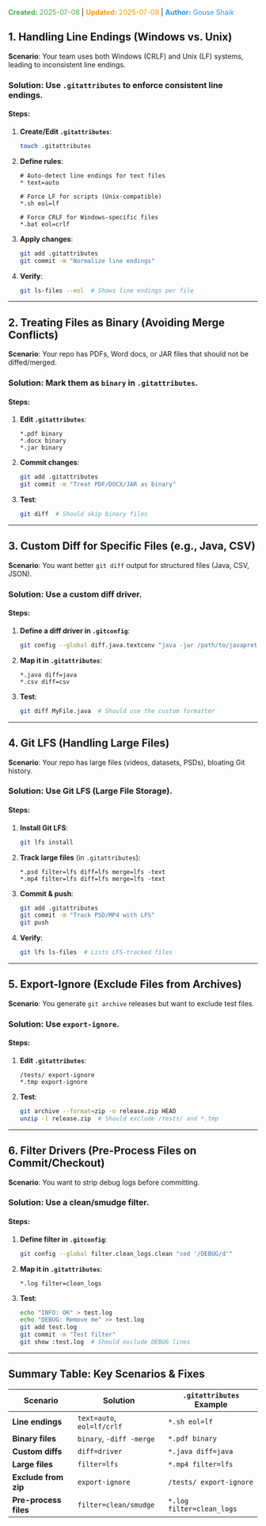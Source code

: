 <span style="color:#4caf50;"><b>Created:</b> 2025-07-08</span> | <span style="color:#ff9800;"><b>Updated:</b> 2025-07-08</span> | <span style="color:#2196f3;"><b>Author:</b> Gouse Shaik</span>
## **1. Handling Line Endings (Windows vs. Unix)**
**Scenario**: Your team uses both Windows (CRLF) and Unix (LF) systems, leading to inconsistent line endings.  

### **Solution**: Use `.gitattributes` to enforce consistent line endings.  

#### **Steps**:
1. **Create/Edit `.gitattributes`**:
   ```bash
   touch .gitattributes
   ```
2. **Define rules**:
   ```gitattributes
   # Auto-detect line endings for text files
   * text=auto

   # Force LF for scripts (Unix-compatible)
   *.sh eol=lf

   # Force CRLF for Windows-specific files
   *.bat eol=crlf
   ```
3. **Apply changes**:
   ```bash
   git add .gitattributes
   git commit -m "Normalize line endings"
   ```
4. **Verify**:
   ```bash
   git ls-files --eol  # Shows line endings per file
   ```

---
## **2. Treating Files as Binary (Avoiding Merge Conflicts)**
**Scenario**: Your repo has PDFs, Word docs, or JAR files that should not be diffed/merged.  

### **Solution**: Mark them as `binary` in `.gitattributes`.  

#### **Steps**:
1. **Edit `.gitattributes`**:
   ```gitattributes
   *.pdf binary
   *.docx binary
   *.jar binary
   ```
2. **Commit changes**:
   ```bash
   git add .gitattributes
   git commit -m "Treat PDF/DOCX/JAR as binary"
   ```
3. **Test**:
   ```bash
   git diff  # Should skip binary files
   ```

---
## **3. Custom Diff for Specific Files (e.g., Java, CSV)**
**Scenario**: You want better `git diff` output for structured files (Java, CSV, JSON).  

### **Solution**: Use a custom diff driver.  

#### **Steps**:
1. **Define a diff driver in `.gitconfig`**:
   ```bash
   git config --global diff.java.textconv "java -jar /path/to/javaprettifier.jar"
   ```
2. **Map it in `.gitattributes`**:
   ```gitattributes
   *.java diff=java
   *.csv diff=csv
   ```
3. **Test**:
   ```bash
   git diff MyFile.java  # Should use the custom formatter
   ```

---
## **4. Git LFS (Handling Large Files)**
**Scenario**: Your repo has large files (videos, datasets, PSDs), bloating Git history.  

### **Solution**: Use **Git LFS (Large File Storage)**.  

#### **Steps**:
1. **Install Git LFS**:
   ```bash
   git lfs install
   ```
2. **Track large files** (in `.gitattributes`):
   ```gitattributes
   *.psd filter=lfs diff=lfs merge=lfs -text
   *.mp4 filter=lfs diff=lfs merge=lfs -text
   ```
3. **Commit & push**:
   ```bash
   git add .gitattributes
   git commit -m "Track PSD/MP4 with LFS"
   git push
   ```
4. **Verify**:
   ```bash
   git lfs ls-files  # Lists LFS-tracked files
   ```

---
## **5. Export-Ignore (Exclude Files from Archives)**
**Scenario**: You generate `git archive` releases but want to exclude test files.  

### **Solution**: Use `export-ignore`.  

#### **Steps**:
1. **Edit `.gitattributes`**:
   ```gitattributes
   /tests/ export-ignore
   *.tmp export-ignore
   ```
2. **Test**:
   ```bash
   git archive --format=zip -o release.zip HEAD
   unzip -l release.zip  # Should exclude /tests/ and *.tmp
   ```

---
## **6. Filter Drivers (Pre-Process Files on Commit/Checkout)**
**Scenario**: You want to strip debug logs before committing.  

### **Solution**: Use a **clean/smudge filter**.  

#### **Steps**:
1. **Define filter in `.gitconfig`**:
   ```bash
   git config --global filter.clean_logs.clean "sed '/DEBUG/d'"
   ```
2. **Map it in `.gitattributes`**:
   ```gitattributes
   *.log filter=clean_logs
   ```
3. **Test**:
   ```bash
   echo "INFO: OK" > test.log
   echo "DEBUG: Remove me" >> test.log
   git add test.log
   git commit -m "Test filter"
   git show :test.log  # Should exclude DEBUG lines
   ```

---
## **Summary Table: Key Scenarios & Fixes**
| Scenario | Solution | `.gitattributes` Example |
|----------|----------|--------------------------|
| **Line endings** | `text=auto`, `eol=lf/crlf` | `*.sh eol=lf` |
| **Binary files** | `binary`, `-diff -merge` | `*.pdf binary` |
| **Custom diffs** | `diff=driver` | `*.java diff=java` |
| **Large files** | `filter=lfs` | `*.mp4 filter=lfs` |
| **Exclude from zip** | `export-ignore` | `/tests/ export-ignore` |
| **Pre-process files** | `filter=clean/smudge` | `*.log filter=clean_logs` |
